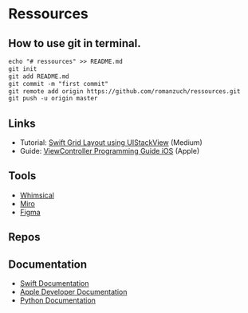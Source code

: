 # Ressources

## How to use git in terminal.
```markdown
echo "# ressources" >> README.md
git init
git add README.md
git commit -m "first commit"
git remote add origin https://github.com/romanzuch/ressources.git
git push -u origin master
```

## Links
- Tutorial: [Swift Grid Layout using UIStackView](https://medium.com/@alexxjk_mar/swift-grid-layout-based-on-uistackview-cc927fc43d8b) (Medium)
- Guide: [ViewController Programming Guide iOS](https://developer.apple.com/library/archive/featuredarticles/ViewControllerPGforiPhoneOS/index.html#//apple_ref/doc/uid/TP40007457) (Apple)

## Tools
- [Whimsical](https://whimsical.com/)
- [Miro](https://miro.com/)
- [Figma](https://www.figma.com/design/)

## Repos

## Documentation
- [Swift Documentation](https://swift.org/documentation/)
- [Apple Developer Documentation](https://developer.apple.com/documentation)
- [Python Documentation](https://docs.python.org/3/)
